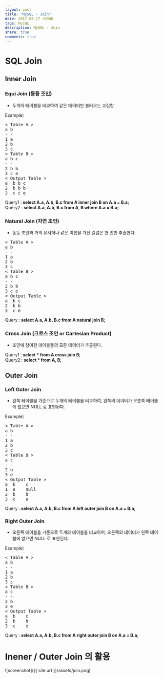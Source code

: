 ```yaml
---
layout: post
title: "MySQL - Join"
date: 2017-06-17 +0900
tags: MySQL
description: MySQL - Join
share: true
comments: true
---
```


SQL Join
====
Inner Join
----

### Equi Join (동등 조인)
- 두개의 테이블을 비교하여 같은 데이터만 불러오는 교집합

Example)
<pre>
< Table A >
a b
- -
1 a
2 b
3 c
< Table B >
a b c
- -
2 b b
3 c e
< Output Table >
a  b b c
2  b b b
3  c c e
</pre>
Query1 : 
**select A.a, A.b, B.c from A inner join B on A.a = B.a;**<br>Query2 : **select A.a, A.b, B.c from A, B where A.a = B.a;**

### Natural Join (자연 조인)
- 동등 조인과 거의 유사하나 같은 이름을 가진 컬럼은 한 번만 추출한다.

<pre>
< Table A >
a b
- -
1 a
2 b
3 c
< Table B >
a b c
- -
2 b b
3 c e
< Output Table >
a  b c
2  b b
3  c e
</pre>
Query : 
**select A.a, A.b, B.c from A natural join B;**

### Cross Join (크로스 조인 or Cartesian Product)
- 조인에 참여한 테이블들의 모든 데이터가 추출된다.

Query1 : **select * from A cross join B;**<br>Query2 : **select * from A, B;**

Outer Join
----

### Left Outer Join
- 왼쪽 테이블을 기준으로 두개의 테이블을 비교하여, 왼쪽의 데이터가 오른쪽 테이블에 없으면 NULL 로 표현된다.

Example)
<pre>
< Table A >
a b
- -
1 a
2 b
3 c
< Table B >
a c
- -
2 b
3 e
< Output Table >
a  b 	c
1  a 	null
2  b 	b
3  c 	e
</pre>
Query : 
**select A.a, A.b, B.c from A left outer join B on A.a = B.a;**

### Right Outer Join
- 오른쪽 테이블을 기준으로 두개의 테이블을 비교하여, 오른쪽의 데이터가 왼쪽 테이블에 없으면 NULL 로 표현된다.

Example)
<pre>
< Table A >
a b
- -
1 a
2 b
3 c
< Table B >
a c
- -
2 b
3 e
< Output Table >
a  b 	c
2  b 	b
3  c 	e
</pre>
Query : 
**select A.a, A.b, B.c from A right outer join B on A.a = B.a;**


Inener / Outer Join 의 활용
=====
![screenshot]({{ site.url }}/assets/join.png)